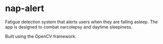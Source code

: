 nap-alert
=========

Fatigue detection system that alerts users when they are falling asleep. The app is designed to combat narcolepsy and daytime sleepiness.

Built using the OpenCV framework.